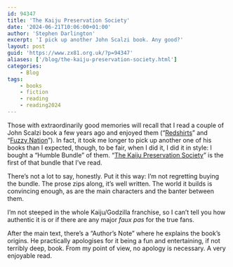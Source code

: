 ```yaml
---
id: 94347
title: 'The Kaiju Preservation Society'
date: '2024-06-21T10:06:00+01:00'
author: 'Stephen Darlington'
excerpt: 'I pick up another John Scalzi book. Any good?'
layout: post
guid: 'https://www.zx81.org.uk/?p=94347'
aliases: ['/blog/the-kaiju-preservation-society.html']
categories:
    - Blog
tags:
    - books
    - fiction
    - reading
    - reading2024
---
```


<span style="font-size: revert; font-family: var(--wp--preset--font-family--body);">Those with extraordinarily good memories will recall that I read a couple of John Scalzi book a few years ago and enjoyed them (“</span>[Redshirts](/blog/reading-2017.html)<span style="font-size: revert; font-family: var(--wp--preset--font-family--body);">” and “</span>[Fuzzy Nation](/blog/fuzzy-nation.html)<span style="font-size: revert; font-family: var(--wp--preset--font-family--body);">”). In fact, it took me longer to pick up another one of his books than I expected, though, to be fair, when I did it, I did it in style: I bought a “Humble Bundle” of them. “</span>[The Kaiju Preservation Society](https://amzn.to/4cpTTh4)<span style="font-size: revert; font-family: var(--wp--preset--font-family--body);">” is the first of that bundle that I’ve read.</span>

There’s not a lot to say, honestly. Put it this way: I’m not regretting buying the bundle. The prose zips along, it’s well written. The world it builds is convincing enough, as are the main characters and the banter between them.

I’m not steeped in the whole Kaiju/Godzilla franchise, so I can’t tell you how authentic it is or if there are any major *faux pas* for the true fans.

After the main text, there’s a “Author’s Note” where he explains the book’s origins. He practically apologises for it being a fun and entertaining, if not terribly deep, book. From my point of view, no apology is necessary. A very enjoyable read.